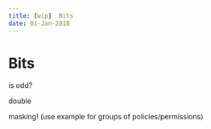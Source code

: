 ```yaml
---
title: [wip]  Bits
date: 01-Jan-2018
---
```

# Bits

is odd?

double

masking! (use example for groups of policies/permissions)
